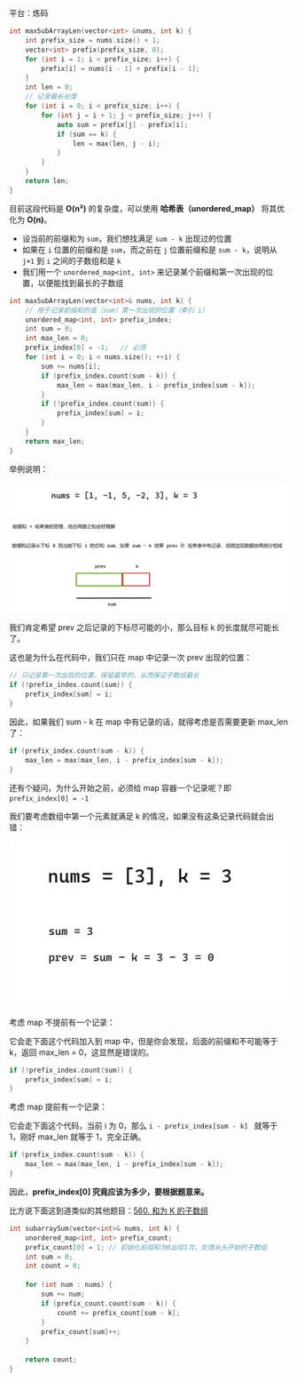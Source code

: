 平台：炼码

```c++
int maxSubArrayLen(vector<int> &nums, int k) {
	int prefix_size = nums.size() + 1;
	vector<int> prefix(prefix_size, 0);
	for (int i = 1; i < prefix_size; i++) {
		prefix[i] = nums[i - 1] + prefix[i - 1];
	}
	int len = 0;
	// 记录最长长度
	for (int i = 0; i < prefix_size; i++) {
		for (int j = i + 1; j < prefix_size; j++) {
			auto sum = prefix[j] - prefix[i];
			if (sum == k) {
				len = max(len, j - i);
			}
		}
	}
	return len;
}
```

目前这段代码是 **O(n²)** 的复杂度，可以使用 **哈希表（unordered_map）** 将其优化为 **O(n)**。

- 设当前的前缀和为 `sum`，我们想找满足 `sum - k` 出现过的位置
- 如果在 `i` 位置的前缀和是 `sum`，而之前在 `j` 位置前缀和是 `sum - k`，说明从 `j+1` 到 `i` 之间的子数组和是 `k`
- 我们用一个 `unordered_map<int, int>` 来记录某个前缀和第一次出现的位置，以便能找到最长的子数组

```c++
int maxSubArrayLen(vector<int>& nums, int k) {
    // 用于记录前缀和的值（sum）第一次出现的位置（索引 i）
	unordered_map<int, int> prefix_index;
	int sum = 0;
	int max_len = 0;
    prefix_index[0] = -1;	// 必须
	for (int i = 0; i < nums.size(); ++i) {
		sum += nums[i];
		if (prefix_index.count(sum - k)) {
			max_len = max(max_len, i - prefix_index[sum - k]);
		}
		if (!prefix_index.count(sum)) {
			prefix_index[sum] = i;
		}
	}
	return max_len;
}
```

举例说明：

<img src="images/image-20250503235226758.png" alt="image-20250503235226758" style="zoom:50%;" />

我们肯定希望 prev 之后记录的下标尽可能的小，那么目标 k 的长度就尽可能长了。

这也是为什么在代码中，我们只在 map 中记录一次 prev 出现的位置：

```c++
// 只记录第一次出现的位置，保留最早的，从而保证子数组最长
if (!prefix_index.count(sum)) {
	prefix_index[sum] = i;
}
```

因此，如果我们 sum - k 在 map 中有记录的话，就得考虑是否需要更新 max_len 了：

```c++
if (prefix_index.count(sum - k)) {
	max_len = max(max_len, i - prefix_index[sum - k]);
}
```

还有个疑问，为什么开始之前，必须给 map 容器一个记录呢？即 `prefix_index[0] = -1`

我们要考虑数组中第一个元素就满足 k 的情况，如果没有这条记录代码就会出错：

![image-20250504001044593](images/image-20250504001044593.png)

考虑 map 不提前有一个记录：

它会走下面这个代码加入到 map 中，但是你会发现，后面的前缀和不可能等于 k，返回 max_len = 0，这显然是错误的。

```c++
if (!prefix_index.count(sum)) {
	prefix_index[sum] = i;
}
```

考虑 map 提前有一个记录：

它会走下面这个代码，当前 i 为 0，那么 `i - prefix_index[sum - k] ` 就等于 1，刚好 max_len 就等于 1，完全正确。

```c++
if (prefix_index.count(sum - k)) {
	max_len = max(max_len, i - prefix_index[sum - k]);
}
```

因此，**prefix_index[0] 究竟应该为多少，要根据题意来。**

比方说下面这到道类似的其他题目：[560. 和为 K 的子数组](https://leetcode.cn/problems/subarray-sum-equals-k/)

```c++
int subarraySum(vector<int>& nums, int k) {
    unordered_map<int, int> prefix_count;
    prefix_count[0] = 1; // 初始化前缀和为0出现1次，处理从头开始的子数组
    int sum = 0;
    int count = 0;

    for (int num : nums) {
        sum += num;
        if (prefix_count.count(sum - k)) {
            count += prefix_count[sum - k];
        }
        prefix_count[sum]++;
    }

    return count;
}
```